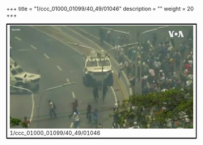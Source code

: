 +++
title = "1/ccc_01000_01099/40_49/01046"
description = ""
weight = 20
+++

<table style="border:2px solid black;max-width:800px;max-height:800px;" 
><tr><td>
<img class="center-fit-jpg"
src="/jpg_/aaa_20190430_NxaOmWaI8sI_01045.jpg">
1/ccc_01000_01099/40_49/01046
</img></td></tr></table>
